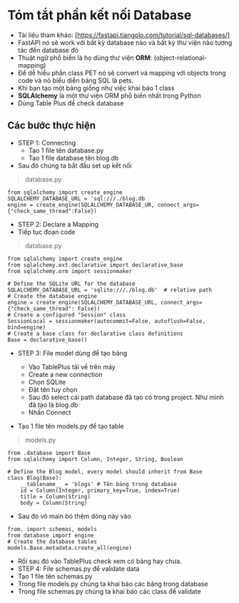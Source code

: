 # Tóm tắt phần kết nối Database
- Tài liệu tham khảo: [https://fastapi.tiangolo.com/tutorial/sql-databases/]
- FastAPI nó sẽ work với bất kỳ database nào và bất kỳ thư viện nào tương tác đến database đó
- Thuật ngữ phổ biến là họ dùng thư viện **ORM**: (object-relational-mapping) 
- Để dễ hiểu phần class PET nó sẽ convert và mapping với objects trong code và nó biểu diễn bảng SQL là pets. 
- Khi bạn tạo một bảng giống như việc khai báo 1 class
- **SQLAlchemy** là một thư viện ORM phổ biến nhất trong Python
- Dùng Table Plus để check database

## Các bước thực hiện
- STEP 1: Connecting
    + Tạo 1 file tên database.py
    + Tạo 1 file database tên blog.db
- Sau đó chúng ta bắt đầu set up kết nối 

>database.py

```
from sqlalchemy import create_engine
SQLALCHEMY_DATABASE_URL = 'sql:///./blog.db
engine = create_engine(SQLALCHEMY_DATABASE_UR, connect_args={"check_same_thread":False})

```

- STEP 2: Declare a Mapping
- Tiếp tục đoạn code 

>database.py
```
from sqlalchemy import create_engine
from sqlalchemy.ext.declarative import declarative_base
from sqlalchemy.orm import sessionmaker

# Define the SQLite URL for the database
SQLALCHEMY_DATABASE_URL = 'sqlite:///./blog.db'  # relative path
# Create the database engine
engine = create_engine(SQLALCHEMY_DATABASE_URL, connect_args={"check_same_thread": False}) 
# Create a configured "Session" class
SessionLocal = sessionmaker(autocommit=False, autoflush=False, bind=engine)
# Create a base class for declarative class definitions
Base = declarative_base()
```
- STEP 3: File model dùng để tạo bảng
    + Vào TablePlus tải về trên máy
    + Create a new connection 
    + Chọn SQLite
    + Đặt tên tuy chọn 
    + Sau đó select cái path database đã tạo có trong project. Như mình đã tạo là blog.db
    + Nhấn Connect

- Tạo 1 file tên models.py để tạo table

>models.py

```
from .database import Base
from sqlalchemy import Column, Integer, String, Boolean

# Define the Blog model, every model should inherit from Base
class Blog(Base):
    __tablename__ = 'blogs' # Tên bảng trong database
    id = Column(Integer, primary_key=True, index=True)
    title = Column(String)
    body = Column(String)
```
- Sau đó vô main bỏ thêm dòng này vào 
```
from. import schemas, models
from database import engine
# Create the database tables
models.Base.metadata.create_all(engine)
```
- Rồi sau đó vào TablePlus check xem có bảng hay chưa. 
- STEP 4: File schemas.py để validate data
- Tạo 1 file tên schemas.py
- Trong file models.py chúng ta khai báo các bảng trong database
- Trong file schemas.py chúng ta khai báo các class để validate